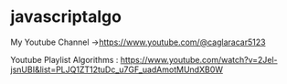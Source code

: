 # javascriptalgo 

My Youtube Channel ->https://www.youtube.com/@caglaracar5123


Youtube Playlist Algorithms : https://www.youtube.com/watch?v=2Jel-jsnUBI&list=PLJQ1ZT12tuDc_u7GF_uadAmotMUndXB0W

